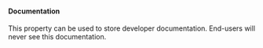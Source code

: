 #### Documentation

This property can be used to store developer documentation. End-users will never see this documentation.
